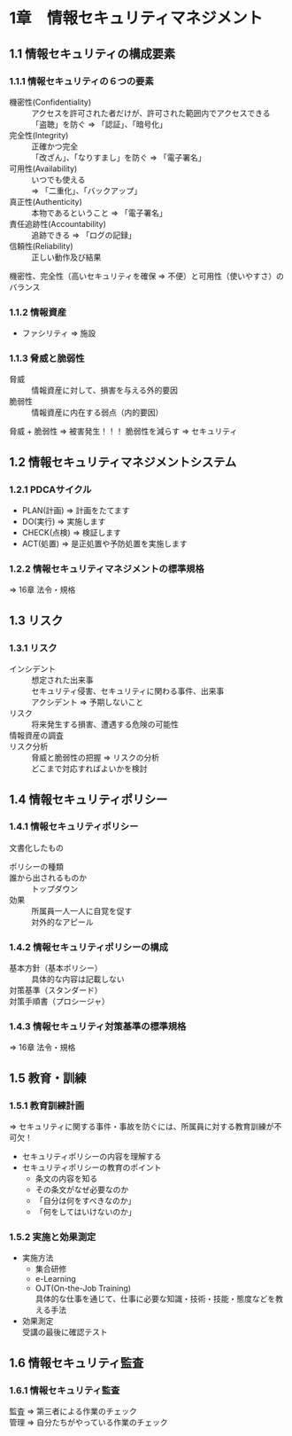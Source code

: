 # 1章　情報セキュリティマネジメント
## 1.1 情報セキュリティの構成要素
### 1.1.1 情報セキュリティの６つの要素
<dl>
<dt>機密性(Confidentiality)</dt>
<dd>アクセスを許可された者だけが、許可された範囲内でアクセスできる<br />
「盗聴」を防ぐ => 「認証」、「暗号化」</dd>
<dt>完全性(Integrity)</dt>
<dd>正確かつ完全<br />
「改ざん」、「なりすまし」を防ぐ => 「電子署名」</dd>
<dt>可用性(Availability)</dt>
<dd>いつでも使える<br />
 => 「二重化」、「バックアップ」</dd>
<dt>真正性(Authenticity)</dt>
<dd>本物であるということ => 「電子署名」</dd>
<dt>責任追跡性(Accountability)</dt>
<dd>追跡できる => 「ログの記録」</dd>
<dt>信頼性(Reliability)</dt>
<dd>正しい動作及び結果</dd>
</dl>
	機密性、完全性（高いセキュリティを確保 => 不便）と可用性（使いやすさ）のバランス

### 1.1.2 情報資産
* ファシリティ => 施設

### 1.1.3 脅威と脆弱性
<dl>
<dt>脅威</dt>
<dd>情報資産に対して、損害を与える外的要因</dd>
<dt>脆弱性</dt>
<dd>情報資産に内在する弱点（内的要因）</dd>
</dl>
	脅威 + 脆弱性 => 被害発生！！！
	脆弱性を減らす => セキュリティ

## 1.2 情報セキュリティマネジメントシステム
### 1.2.1 PDCAサイクル
* PLAN(計画) => 計画をたてます
* DO(実行) => 実施します
* CHECK(点検) => 検証します
* ACT(処置) => 是正処置や予防処置を実施します

### 1.2.2 情報セキュリティマネジメントの標準規格
=> 16章 法令・規格

## 1.3 リスク
### 1.3.1 リスク
<dl>
	<dt>インシデント</dt>
	<dd>想定された出来事<br />
	セキュリティ侵害、セキュリティに関わる事件、出来事<br />
	アクシデント => 予期しないこと</dd>
	<dt>リスク</dt>
	<dd>将来発生する損害、遭遇する危険の可能性</dd>
	<dt>情報資産の調査</dt>
	<dt>リスク分析</dt>
	<dd>脅威と脆弱性の把握 => リスクの分析<br />
どこまで対応すればよいかを検討</dd>
</dl>

## 1.4 情報セキュリティポリシー
### 1.4.1 情報セキュリティポリシー
文書化したもの
<dl>
	<dt>ポリシーの種類</dt>
	<dt>誰から出されるものか</dt>
	<dd>トップダウン</dd>
	<dt>効果</dt>
	<dd>所属員一人一人に自覚を促す<br />
	対外的なアピール</dd>
</dl>

### 1.4.2 情報セキュリティポリシーの構成
<dl>
	<dt>基本方針（基本ポリシー）</dt>
	<dd>具体的な内容は記載しない</dd>
	<dt>対策基準（スタンダード）</dt>
	<dt>対策手順書（プロシージャ）</dt>
</dl>

### 1.4.3 情報セキュリティ対策基準の標準規格
=> 16章 法令・規格

## 1.5 教育・訓練
### 1.5.1 教育訓練計画
=> セキュリティに関する事件・事故を防ぐには、所属員に対する教育訓練が不可欠！
* セキュリティポリシーの内容を理解する
* セキュリティポリシーの教育のポイント
  * 条文の内容を知る
  * その条文がなぜ必要なのか
  * 「自分は何をすべきなのか」
  * 「何をしてはいけないのか」

### 1.5.2 実施と効果測定
* 実施方法
  * 集合研修
  * e-Learning
  * OJT(On-the-Job Training)<br />
  具体的な仕事を通じて、仕事に必要な知識・技術・技能・態度などを教える手法
* 効果測定<br />
受講の最後に確認テスト

## 1.6 情報セキュリティ監査
### 1.6.1 情報セキュリティ監査
監査 => 第三者による作業のチェック  
管理 => 自分たちがやっている作業のチェック

